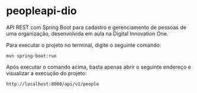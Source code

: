 # peopleapi-dio

API REST com Spring Boot para cadastro e gerenciamento de pessoas de uma organização, desenvolvida em aula na Digital Innovation One.

Para executar o projeto no terminal, digite o seguinte comando:

```shell script
mvn spring-boot:run 
```

Após executar o comando acima, basta apenas abrir o seguinte endereço e visualizar a execução do projeto:

```
http://localhost:8080/api/v1/people
```


